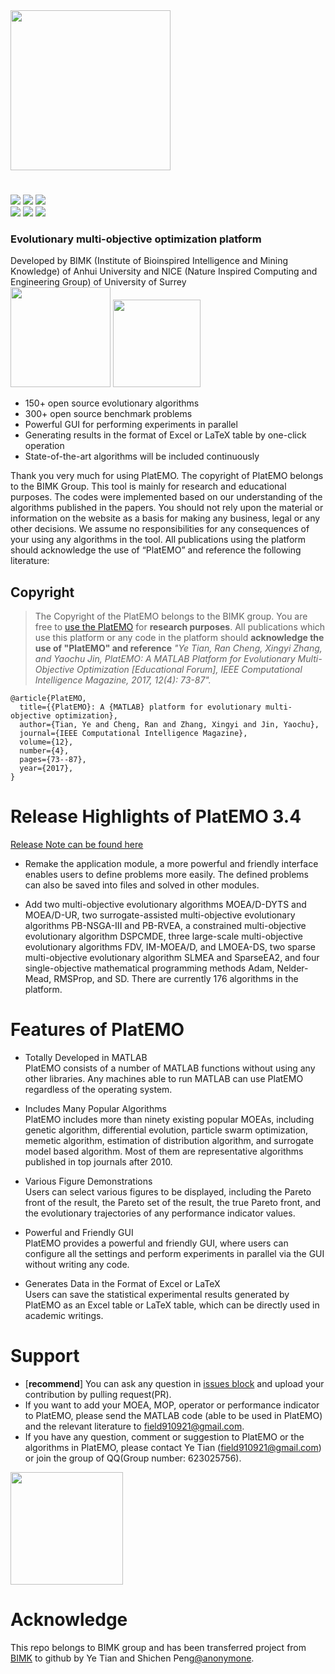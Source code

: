 <div><img src="https://wx1.sinaimg.cn/mw690/00752cx4ly1giwaot2hg8j30u00uzmya.jpg" width=256></div>

#
[![](https://img.shields.io/badge/Download-Latest-yellow.svg)](https://github.com/BIMK/PlatEMO/archive/master.zip) 
[![](https://img.shields.io/github/release/BIMK/PlatEMO.svg)](https://github.com/BIMK/PlatEMO/releases/)
[![](https://img.shields.io/badge/Matlab-%3E%3D%202018a%20-blue.svg)](#PlatEMO)  
[![](https://img.shields.io/badge/Windows-Pass-brightgreen.svg)](#PlatEMO)
[![](https://img.shields.io/badge/Linux-Pass-brightgreen.svg)](#PlatEMO)
[![](https://img.shields.io/badge/MacOS-Pass-red.svg)](#PlatEMO)
<h3>Evolutionary multi-objective optimization platform</h3>
Developed by BIMK (Institute of Bioinspired Intelligence and Mining Knowledge) of Anhui University and NICE (Nature Inspired Computing and Engineering Group) of University of Surrey
<div>
<img src="https://wx2.sinaimg.cn/mw690/00752cx4ly1gnpnfh0i4yj30m80m83zx.jpg" width=160>
<img src="https://wx2.sinaimg.cn/mw690/00752cx4ly1gnpnfgz0ulj30px08n74t.jpg" height=140>
</div>

* 150+ open source evolutionary algorithms
* 300+ open source benchmark problems
* Powerful GUI for performing experiments in parallel
* Generating results in the format of Excel or LaTeX table by one-click operation
* State-of-the-art algorithms will be included continuously

Thank you very much for using PlatEMO. The copyright of PlatEMO belongs to the BIMK Group. This
tool is mainly for research and educational purposes. The codes were implemented based on our
understanding of the algorithms published in the papers. You should not rely upon the material or
information on the website as a basis for making any business, legal or any other decisions. We
assume no responsibilities for any consequences of your using any algorithms in the tool. All
publications using the platform should acknowledge the use of “PlatEMO” and reference the
following literature:

## Copyright
> The Copyright of the PlatEMO belongs to the BIMK group. You are free to [use the PlatEMO](https://github.com/BIMK/PlatEMO/releases) for **research purposes**. All publications which use this platform or any code in the platform should **acknowledge the use of "PlatEMO" and reference** _"Ye Tian, Ran Cheng, Xingyi Zhang, and Yaochu Jin, PlatEMO: A MATLAB Platform for Evolutionary Multi-Objective Optimization [Educational Forum], IEEE Computational Intelligence Magazine, 2017, 12(4): 73-87"._  

```
@article{PlatEMO,
  title={{PlatEMO}: A {MATLAB} platform for evolutionary multi-objective optimization},
  author={Tian, Ye and Cheng, Ran and Zhang, Xingyi and Jin, Yaochu},
  journal={IEEE Computational Intelligence Magazine},
  volume={12},
  number={4},
  pages={73--87},
  year={2017},
}
```

# Release Highlights of PlatEMO 3.4
[Release Note can be found here](./Doc/releasenote.md)
* Remake the application module, a more powerful and friendly interface enables users to define problems more easily. The defined problems can also be saved into files and solved in other modules.

* Add two multi-objective evolutionary algorithms MOEA/D-DYTS and MOEA/D-UR, two surrogate-assisted multi-objective evolutionary algorithms PB-NSGA-III and PB-RVEA, a constrained multi-objective evolutionary algorithm DSPCMDE, three large-scale multi-objective evolutionary algorithms FDV, IM-MOEA/D, and LMOEA-DS, two sparse multi-objective evolutionary algorithm SLMEA and SparseEA2, and four single-objective mathematical programming methods Adam, Nelder-Mead, RMSProp, and SD. There are currently 176 algorithms in the platform.


# Features of PlatEMO
*  Totally Developed in MATLAB  
PlatEMO consists of a number of MATLAB functions without using any other libraries. Any machines able to run MATLAB can use PlatEMO regardless of the operating system.  

*  Includes Many Popular Algorithms  
PlatEMO includes more than ninety existing popular MOEAs, including genetic algorithm, differential evolution, particle swarm optimization, memetic algorithm, estimation of distribution algorithm, and surrogate model based algorithm. Most of them are representative algorithms published in top journals after 2010.  

*  Various Figure Demonstrations  
Users can select various figures to be displayed, including the Pareto front of the result, the Pareto set of the result, the true Pareto front, and the evolutionary trajectories of any performance indicator values.  

*  Powerful and Friendly GUI  
PlatEMO provides a powerful and friendly GUI, where users can configure all the settings and perform experiments in parallel via the GUI without writing any code.  

*  Generates Data in the Format of Excel or LaTeX  
Users can save the statistical experimental results generated by PlatEMO as an Excel table or LaTeX table, which can be directly used in academic writings.  

# Support  
* [**recommend**] You can ask any question in [issues block](https://github.com/BIMK/PlatEMO/issues) and upload your contribution by pulling request(PR).   
* If you want to add your MOEA, MOP, operator or performance indicator to PlatEMO, please send the MATLAB code (able to be used in PlatEMO) and the relevant literature to field910921@gmail.com.  
* If you have any question, comment or suggestion to PlatEMO or the algorithms in PlatEMO, please contact Ye Tian (field910921@gmail.com) or join the group of QQ(Group number: 623025756).    

<img src="https://wx1.sinaimg.cn/orj360/00752cx4ly1gvqopyciqpj60fm0ghjug02.jpg" width=180>  

# Acknowledge  
This repo belongs to BIMK group and has been transferred project from [BIMK](http://bimk.ahu.edu.cn/) to github by Ye Tian and Shichen Peng[@anonymone](https://github.com/anonymone).
